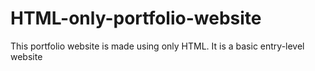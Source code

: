 # HTML-only-portfolio-website
This portfolio website is made using only HTML. It is a basic entry-level website
